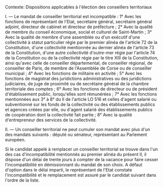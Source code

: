 Contexte: Dispositions applicables à l'élection des conseillers territoriaux

I. — Le mandat de conseiller territorial est incompatible : 1° Avec les fonctions de représentant de l'Etat, secrétaire général, secrétaire général adjoint, directeur de cabinet et directeur de préfecture ; 2° Avec la qualité de membre du conseil économique, social et culturel de Saint-Martin ; 3° Avec la qualité de membre d'une assemblée ou d'un exécutif d'une collectivité à statut particulier régie par le premier alinéa de l'article 72 de la Constitution, d'une collectivité mentionnée au dernier alinéa de l'article 73 de la Constitution, d'une autre collectivité d'outre-mer régie par l'article 74 de la Constitution ou de la collectivité régie par le titre XIII de la Constitution, ainsi qu'avec celle de conseiller départemental, de conseiller régional, de conseiller de Paris, de membre de l'Assemblée de Corse ou de conseiller municipal ; 4° Avec les fonctions de militaire en activité ; 5° Avec les fonctions de magistrat des juridictions administratives ou des juridictions judiciaires, de juge de proximité ou de secrétaire général de la chambre territoriale des comptes ; 6° Avec les fonctions de directeur ou de président d'établissement public, lorsqu'elles sont rémunérées ; 7° Avec les fonctions mentionnées aux 3° à 8° du II de l'article LO 516 et celles d'agent salarié ou subventionné sur les fonds de la collectivité ou des établissements publics et agences créées par elle, ou d'agent salarié des établissements publics de coopération dont la collectivité fait partie ; 8° Avec la qualité d'entrepreneur des services de la collectivité.

II. — Un conseiller territorial ne peut cumuler son mandat avec plus d'un des mandats suivants : député ou sénateur, représentant au Parlement européen.

Si le candidat appelé à remplacer un conseiller territorial se trouve dans l'un des cas d'incompatibilité mentionnés au premier alinéa du présent II, il dispose d'un délai de trente jours à compter de la vacance pour faire cesser l'incompatibilité en démissionnant du mandat de son choix. A défaut d'option dans le délai imparti, le représentant de l'Etat constate l'incompatibilité et le remplacement est assuré par le candidat suivant dans l'ordre de la liste.